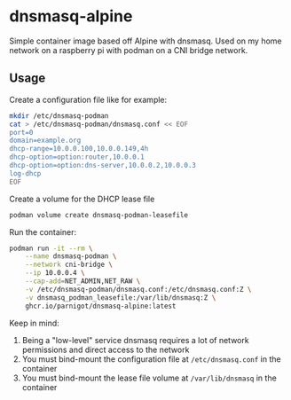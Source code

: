 # dnsmasq-alpine

Simple container image based off Alpine with dnsmasq.
Used on my home network on a raspberry pi with podman on a CNI bridge network.

## Usage

Create a configuration file like for example:

```bash
mkdir /etc/dnsmasq-podman
cat > /etc/dnsmasq-podman/dnsmasq.conf << EOF
port=0
domain=example.org
dhcp-range=10.0.0.100,10.0.0.149,4h
dhcp-option=option:router,10.0.0.1
dhcp-option=option:dns-server,10.0.0.2,10.0.0.3
log-dhcp
EOF
```

Create a volume for the DHCP lease file

```bash
podman volume create dnsmasq-podman-leasefile
```

Run the container:

```bash
podman run -it --rm \
	--name dnsmasq-podman \
	--network cni-bridge \
	--ip 10.0.0.4 \
	--cap-add=NET_ADMIN,NET_RAW \
	-v /etc/dnsmasq-podman/dnsmasq.conf:/etc/dnsmasq.conf:Z \
	-v dnsmasq_podman_leasefile:/var/lib/dnsmasq:Z \
	ghcr.io/parnigot/dnsmasq-alpine:latest
```

Keep in mind:

1. Being a "low-level" service dnsmasq requires a lot of network permissions and direct access to the network
2. You must bind-mount the configuration file at `/etc/dnsmasq.conf` in the container
3. You must bind-mount the lease file volume at `/var/lib/dnsmasq` in the container
